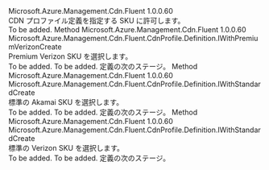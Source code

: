 <Type Name="IWithSku" FullName="Microsoft.Azure.Management.Cdn.Fluent.CdnProfile.Definition.IWithSku">
  <TypeSignature Language="C#" Value="public interface IWithSku" />
  <TypeSignature Language="ILAsm" Value=".class public interface auto ansi abstract IWithSku" />
  <TypeSignature Language="DocId" Value="T:Microsoft.Azure.Management.Cdn.Fluent.CdnProfile.Definition.IWithSku" />
  <TypeSignature Language="VB.NET" Value="Public Interface IWithSku" />
  <TypeSignature Language="F#" Value="type IWithSku = interface" />
  <AssemblyInfo>
    <AssemblyName>Microsoft.Azure.Management.Cdn.Fluent</AssemblyName>
    <AssemblyVersion>1.0.0.60</AssemblyVersion>
  </AssemblyInfo>
  <Interfaces />
  <Docs>
    <summary>
            CDN プロファイル定義を指定する SKU に許可します。
            </summary>
    <remarks>To be added.</remarks>
  </Docs>
  <Members>
    <Member MemberName="WithPremiumVerizonSku">
      <MemberSignature Language="C#" Value="public Microsoft.Azure.Management.Cdn.Fluent.CdnProfile.Definition.IWithPremiumVerizonCreate WithPremiumVerizonSku ();" />
      <MemberSignature Language="ILAsm" Value=".method public hidebysig newslot virtual instance class Microsoft.Azure.Management.Cdn.Fluent.CdnProfile.Definition.IWithPremiumVerizonCreate WithPremiumVerizonSku() cil managed" />
      <MemberSignature Language="DocId" Value="M:Microsoft.Azure.Management.Cdn.Fluent.CdnProfile.Definition.IWithSku.WithPremiumVerizonSku" />
      <MemberSignature Language="VB.NET" Value="Public Function WithPremiumVerizonSku () As IWithPremiumVerizonCreate" />
      <MemberSignature Language="F#" Value="abstract member WithPremiumVerizonSku : unit -&gt; Microsoft.Azure.Management.Cdn.Fluent.CdnProfile.Definition.IWithPremiumVerizonCreate" Usage="iWithSku.WithPremiumVerizonSku " />
      <MemberType>Method</MemberType>
      <AssemblyInfo>
        <AssemblyName>Microsoft.Azure.Management.Cdn.Fluent</AssemblyName>
        <AssemblyVersion>1.0.0.60</AssemblyVersion>
      </AssemblyInfo>
      <ReturnValue>
        <ReturnType>Microsoft.Azure.Management.Cdn.Fluent.CdnProfile.Definition.IWithPremiumVerizonCreate</ReturnType>
      </ReturnValue>
      <Parameters />
      <Docs>
        <summary>
            Premium Verizon SKU を選択します。
            </summary>
        <returns>To be added.</returns>
        <remarks>To be added.</remarks>
        <return>定義の次のステージ。</return>
      </Docs>
    </Member>
    <Member MemberName="WithStandardAkamaiSku">
      <MemberSignature Language="C#" Value="public Microsoft.Azure.Management.Cdn.Fluent.CdnProfile.Definition.IWithStandardCreate WithStandardAkamaiSku ();" />
      <MemberSignature Language="ILAsm" Value=".method public hidebysig newslot virtual instance class Microsoft.Azure.Management.Cdn.Fluent.CdnProfile.Definition.IWithStandardCreate WithStandardAkamaiSku() cil managed" />
      <MemberSignature Language="DocId" Value="M:Microsoft.Azure.Management.Cdn.Fluent.CdnProfile.Definition.IWithSku.WithStandardAkamaiSku" />
      <MemberSignature Language="VB.NET" Value="Public Function WithStandardAkamaiSku () As IWithStandardCreate" />
      <MemberSignature Language="F#" Value="abstract member WithStandardAkamaiSku : unit -&gt; Microsoft.Azure.Management.Cdn.Fluent.CdnProfile.Definition.IWithStandardCreate" Usage="iWithSku.WithStandardAkamaiSku " />
      <MemberType>Method</MemberType>
      <AssemblyInfo>
        <AssemblyName>Microsoft.Azure.Management.Cdn.Fluent</AssemblyName>
        <AssemblyVersion>1.0.0.60</AssemblyVersion>
      </AssemblyInfo>
      <ReturnValue>
        <ReturnType>Microsoft.Azure.Management.Cdn.Fluent.CdnProfile.Definition.IWithStandardCreate</ReturnType>
      </ReturnValue>
      <Parameters />
      <Docs>
        <summary>
            標準の Akamai SKU を選択します。
            </summary>
        <returns>To be added.</returns>
        <remarks>To be added.</remarks>
        <return>定義の次のステージ。</return>
      </Docs>
    </Member>
    <Member MemberName="WithStandardVerizonSku">
      <MemberSignature Language="C#" Value="public Microsoft.Azure.Management.Cdn.Fluent.CdnProfile.Definition.IWithStandardCreate WithStandardVerizonSku ();" />
      <MemberSignature Language="ILAsm" Value=".method public hidebysig newslot virtual instance class Microsoft.Azure.Management.Cdn.Fluent.CdnProfile.Definition.IWithStandardCreate WithStandardVerizonSku() cil managed" />
      <MemberSignature Language="DocId" Value="M:Microsoft.Azure.Management.Cdn.Fluent.CdnProfile.Definition.IWithSku.WithStandardVerizonSku" />
      <MemberSignature Language="VB.NET" Value="Public Function WithStandardVerizonSku () As IWithStandardCreate" />
      <MemberSignature Language="F#" Value="abstract member WithStandardVerizonSku : unit -&gt; Microsoft.Azure.Management.Cdn.Fluent.CdnProfile.Definition.IWithStandardCreate" Usage="iWithSku.WithStandardVerizonSku " />
      <MemberType>Method</MemberType>
      <AssemblyInfo>
        <AssemblyName>Microsoft.Azure.Management.Cdn.Fluent</AssemblyName>
        <AssemblyVersion>1.0.0.60</AssemblyVersion>
      </AssemblyInfo>
      <ReturnValue>
        <ReturnType>Microsoft.Azure.Management.Cdn.Fluent.CdnProfile.Definition.IWithStandardCreate</ReturnType>
      </ReturnValue>
      <Parameters />
      <Docs>
        <summary>
            標準の Verizon SKU を選択します。
            </summary>
        <returns>To be added.</returns>
        <remarks>To be added.</remarks>
        <return>定義の次のステージ。</return>
      </Docs>
    </Member>
  </Members>
</Type>